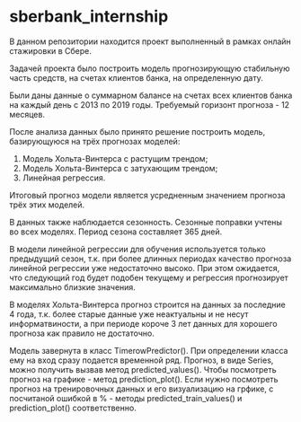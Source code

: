 # sberbank_internship
В данном репозитории находится проект выполненный в рамках онлайн стажировки в Сбере.

Задачей проекта было построить модель прогнозирующую стабильную часть средств, на счетах клиентов банка, на определенную дату.

Были даны данные о суммарном балансе на счетах всех клиентов банка на каждый день с 2013 по 2019 годы. Требуемый горизонт прогноза - 12 месяцев. 

После анализа данных  было принято решение построить модель, базирующуюся на трёх прогнозах моделей: 
1. Модель Хольта-Винтерса с растущим трендом;
2. Модель Хольта-Винтерса с затухающим трендом;
3. Линейная регрессия.

Итоговый прогноз модели является усредненным значением прогноза трёх этих моделей.

В данных также наблюдается сезонность. Сезонные поправки учтены во всех моделях. Период сезона составляет 365 дней.

В модели линейной регрессии для обучения используется только предыдущий сезон, т.к. при более длинных периодах качество прогноза линейной регрессии уже недостаточно высоко. При этом ожидается, что следующий год будет подобен текущему и регрессия прогнозирует максимально близкие значения.

В моделях Хольта-Винтерса прогноз строится на данных за последние 4 года, т.к. более старые данные уже неактуальны и не несут информатвиности, а при периоде короче 3 лет данных для хорошего прогноза как правило не достаточно.

Модель завернута в класс TimerowPredictor(). При определении класса ему на вход сразу подается временной ряд. 
Прогноз, в виде Series, можно получить вызвав метод predicted_values(). Чтобы посмотреть прогноз на графике - метод prediction_plot(). 
Если нужно посмотреть прогноз на тренировочных данных и его визуализацию на грфике, с посчитаной ошибкой в % - методы predicted_train_values() и prediction_plot() соответственно.
